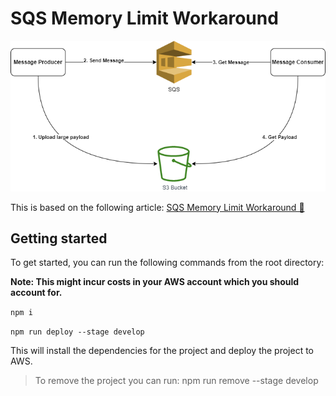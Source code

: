 # SQS Memory Limit Workaround

![header](./docs/images/architecture.png)

This is based on the following article: [SQS Memory Limit Workaround 🚀](https://medium.com/@tshepomakhubela/sqs-memory-limit-workaround-3542bf29549c)

## Getting started

To get started, you can run the following commands from the root directory:

**Note: This might incur costs in your AWS account which you should account for.**

`npm i`

`npm run deploy --stage develop`

This will install the dependencies for the project and deploy the project to AWS.

> To remove the project you can run: npm run remove --stage develop